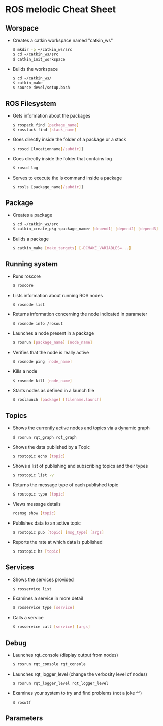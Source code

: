 # ROS melodic Cheat Sheet 

## Worspace

* Creates a catkin workspace named "catkin_ws"
    ```bash
    $ mkdir -p ~/catkin_ws/src
    $ cd ~/catkin_ws/src
    $ catkin_init_workspace
    ```

* Builds the workspace
    ```bash
    $ cd ~/catkin_ws/
    $ catkin_make
    $ source devel/setup.bash
    ```

## ROS Filesystem

* Gets information about the packages
    ```bash
    $ rospack find [package_name]
    $ rosstack find [stack_name]
    ```

* Goes directly inside the folder of a package or a stack
    ```bash
    $ roscd [locationname[/subdir]]
    ```

* Goes directly inside the folder that contains log
    ```bash
    $ roscd log
    ```

* Serves to execute the ls command inside a package
    ```bash
    $ rosls [package_name[/subdir]]
    ```

## Package

* Creates a package
    ```bash
    $ cd ~/catkin_ws/src
    $ catkin_create_pkg <package_name> [depend1] [depend2] [depend3]
    ```

* Builds a package
    ```bash
    $ catkin_make [make_targets] [-DCMAKE_VARIABLES=...]
    ```

## Running system
 
* Runs roscore
    ```bash
    $ roscore
    ```

* Lists information about running ROS nodes
    ```bash
    $ rosnode list
    ```

* Returns information concerning the node indicated in parameter
    ```bash
    $ rosnode info /rosout
    ```

* Launches a node present in a package
    ```bash
    $ rosrun [package_name] [node_name]
    ```

* Verifies that the node is really active
    ```bash
    $ rosnode ping [node_name]
    ```

* Kills a node
    ```bash
    $ rosnode kill [node_name]
    ```

* Starts nodes as defined in a launch file
    ```bash
    $ roslaunch [package] [filename.launch]
    ```

## Topics

* Shows the currently active nodes and topics via a dynamic graph
    ```bash
    $ rosrun rqt_graph rqt_graph
    ```

* Shows the data published by a Topic
    ```bash
    $ rostopic echo [topic]
    ```

* Shows a list of publishing and subscribing topics and their types
    ```bash
    $ rostopic list -v
    ```

* Returns the message type of each published topic
    ```bash
    $ rostopic type [topic]
    ```

* Views message details
    ```bash
    rosmsg show [topic]
    ```

* Publishes data to an active topic
    ```bash
    $ rostopic pub [topic] [msg_type] [args]
    ```

* Reports the rate at which data is published
    ```bash
    $ rostopic hz [topic]
    ```

## Services

* Shows the services provided
    ```bash
    $ rosservice list
    ```

* Examines a service in more detail
    ```bash
    $ rosservice type [service]
    ```

* Calls a service
    ```bash
    $ rosservice call [service] [args]
    ```

## Debug 

* Launches rqt_console (display output from nodes)
    ```bash
    $ rosrun rqt_console rqt_console
    ```

* Launches rqt_logger_level (change the verbosity level of nodes)
    ```bash
    $ rosrun rqt_logger_level rqt_logger_level
    ```

* Examines your system to try and find problems (not a joke ^^)
    ```bash
    $ roswtf
    ```
    
## Parameters
